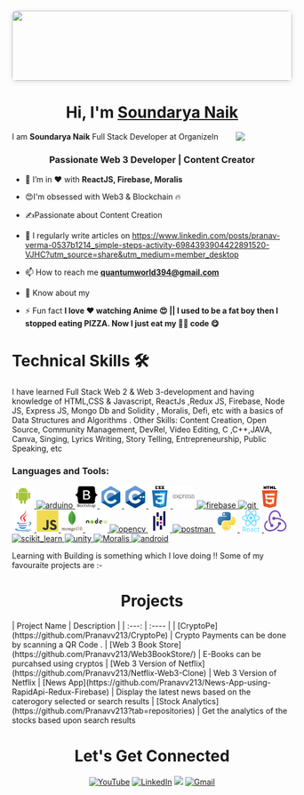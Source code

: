 <div style="position: relative; width: 100%; height: 0; padding-top: 25.0000%;
 padding-bottom: 0; box-shadow: 0 2px 8px 0 rgba(63,69,81,0.16); margin-top: 1.6em; margin-bottom: 0.9em; overflow: hidden;
 border-radius: 8px; will-change: transform;">
  <img  style="position: absolute; width: 100%; height: 100%; top: 0; left: 0; border: none; padding: 0;margin: 0;"
    src="https://firebasestorage.googleapis.com/v0/b/web3-camera.appspot.com/o/Black%20Technology%20LinkedIn%20Banner%20(1).png?alt=media&token=37a1d840-1886-4152-884b-25eb7fc33525" allowfullscreen="allowfullscreen" allow="fullscreen">
  </img>
</div>
<h1 align="center" >Hi, I'm <a href="http://www.linkedin.com/in/soundarya-naik-3a4561232/" target="_blank">Soundarya Naik</a></h1>
<img width="20%" align="right"   src="https://global-uploads.webflow.com/61ba6468fead2e0eab9d8ca1/61d271805891fdb648492dbc_6f561fee-5bfa-4ddd-80f5-73ae8741442a.gif" >
I am <b>Soundarya Naik</b> Full Stack Developer at Organizeln </b>
<h3 align="center"> Passionate Web 3 Developer | Content Creator </h3>

- 🌱 I’m in ♥️ with **ReactJS, Firebase, Moralis**
- 😍I'm obsessed with Web3 & Blockchain 🔥
- ✍️Passionate about Content Creation

- 📝 I regularly write articles on https://www.linkedin.com/posts/pranav-verma-0537b1214_simple-steps-activity-6984393904422891520-VJHC?utm_source=share&utm_medium=member_desktop

- 📫 How to reach me **quantumworld394@gmail.com**

- 📄 Know about my 
- ⚡ Fun fact **I love ❤ watching Anime 😍 || I used to be a fat boy then I stopped eating PIZZA. Now I just eat my 👩‍💻 code 😋**


   <div align="center">

<h1>Technical Skills 🛠</h1>
   
I have learned Full Stack Web 2 & Web 3-development and having knowledge of HTML,CSS & Javascript, ReactJs ,Redux JS, Firebase, Node JS, Express JS, Mongo Db and 
Solidity , Moralis, Defi, etc with a basics of Data Structures and Algorithms .
Other Skills: Content Creation, Open Source, Community Management, DevRel, Video Editing, C ,C++,JAVA, Canva, Singing, Lyrics Writing, Story Telling, Entrepreneurship, Public Speaking, etc

<p align="center"> 
<h3 align="left">Languages and Tools:</h3>
<p align="left"> <a href="https://developer.android.com" target="_blank" rel="noreferrer"> <img src="https://raw.githubusercontent.com/devicons/devicon/master/icons/android/android-original-wordmark.svg" alt="android" width="40" height="40"/> </a> <a href="https://www.arduino.cc/" target="_blank" rel="noreferrer"> <img src="https://cdn.worldvectorlogo.com/logos/arduino-1.svg" alt="arduino" width="40" height="40"/> </a> <a href="https://getbootstrap.com" target="_blank" rel="noreferrer"> <img src="https://raw.githubusercontent.com/devicons/devicon/master/icons/bootstrap/bootstrap-plain-wordmark.svg" alt="bootstrap" width="40" height="40"/> </a> <a href="https://www.cprogramming.com/" target="_blank" rel="noreferrer"> <img src="https://raw.githubusercontent.com/devicons/devicon/master/icons/c/c-original.svg" alt="c" width="40" height="40"/> </a> <a href="https://www.w3schools.com/cpp/" target="_blank" rel="noreferrer"> <img src="https://raw.githubusercontent.com/devicons/devicon/master/icons/cplusplus/cplusplus-original.svg" alt="cplusplus" width="40" height="40"/> </a> <a href="https://www.w3schools.com/css/" target="_blank" rel="noreferrer"> <img src="https://raw.githubusercontent.com/devicons/devicon/master/icons/css3/css3-original-wordmark.svg" alt="css3" width="40" height="40"/> </a> <a href="https://expressjs.com" target="_blank" rel="noreferrer"> <img src="https://raw.githubusercontent.com/devicons/devicon/master/icons/express/express-original-wordmark.svg" alt="express" width="40" height="40"/> </a> <a href="https://firebase.google.com/" target="_blank" rel="noreferrer"> <img src="https://www.vectorlogo.zone/logos/firebase/firebase-icon.svg" alt="firebase" width="40" height="40"/> </a> <a href="https://git-scm.com/" target="_blank" rel="noreferrer"> <img src="https://www.vectorlogo.zone/logos/git-scm/git-scm-icon.svg" alt="git" width="40" height="40"/> </a> <a href="https://www.w3.org/html/" target="_blank" rel="noreferrer"> <img src="https://raw.githubusercontent.com/devicons/devicon/master/icons/html5/html5-original-wordmark.svg" alt="html5" width="40" height="40"/> </a> <a href="https://www.java.com" target="_blank" rel="noreferrer"> <img src="https://raw.githubusercontent.com/devicons/devicon/master/icons/java/java-original.svg" alt="java" width="40" height="40"/> </a> <a href="https://developer.mozilla.org/en-US/docs/Web/JavaScript" target="_blank" rel="noreferrer"> <img src="https://raw.githubusercontent.com/devicons/devicon/master/icons/javascript/javascript-original.svg" alt="javascript" width="40" height="40"/> </a> <a href="https://www.mongodb.com/" target="_blank" rel="noreferrer"> <img src="https://raw.githubusercontent.com/devicons/devicon/master/icons/mongodb/mongodb-original-wordmark.svg" alt="mongodb" width="40" height="40"/> </a> <a href="https://nodejs.org" target="_blank" rel="noreferrer"> <img src="https://raw.githubusercontent.com/devicons/devicon/master/icons/nodejs/nodejs-original-wordmark.svg" alt="nodejs" width="40" height="40"/> </a> <a href="https://opencv.org/" target="_blank" rel="noreferrer"> <img src="https://www.vectorlogo.zone/logos/opencv/opencv-icon.svg" alt="opencv" width="40" height="40"/> </a> <a href="https://pandas.pydata.org/" target="_blank" rel="noreferrer"> <img src="https://raw.githubusercontent.com/devicons/devicon/2ae2a900d2f041da66e950e4d48052658d850630/icons/pandas/pandas-original.svg" alt="pandas" width="40" height="40"/> </a> <a href="https://postman.com" target="_blank" rel="noreferrer"> <img src="https://www.vectorlogo.zone/logos/getpostman/getpostman-icon.svg" alt="postman" width="40" height="40"/> </a> <a href="https://www.python.org" target="_blank" rel="noreferrer"> <img src="https://raw.githubusercontent.com/devicons/devicon/master/icons/python/python-original.svg" alt="python" width="40" height="40"/> </a> <a href="https://reactjs.org/" target="_blank" rel="noreferrer"> <img src="https://raw.githubusercontent.com/devicons/devicon/master/icons/react/react-original-wordmark.svg" alt="react" width="40" height="40"/> </a> <a href="https://redux.js.org" target="_blank" rel="noreferrer"> <img src="https://raw.githubusercontent.com/devicons/devicon/master/icons/redux/redux-original.svg" alt="redux" width="40" height="40"/> </a> <a href="https://scikit-learn.org/" target="_blank" rel="noreferrer"> <img src="https://upload.wikimedia.org/wikipedia/commons/0/05/Scikit_learn_logo_small.svg" alt="scikit_learn" width="40" height="40"/> </a> <a href="https://unity.com/" target="_blank" rel="noreferrer"> <img src="https://www.vectorlogo.zone/logos/unity3d/unity3d-icon.svg" alt="unity" width="40" height="40"/> </a><a href="https://www.bing.com/aclk?ld=e8_0YGMOpRx3jLDs2G8ntFNjVUCUzw27rSu3F_8dXIeo8-1DMUsdfqlU0MnqK8JFQb1X1xpVAd-lmrfQsRW5vFsFFcZj860wIO3uozzryzYzmJHeCetKZtL5ofwoqi_tfyFbeYPMfX7Dm5gbiD3Q0wL10UWDkCHquLVBnRDoTEQGIy5tMwtBMRIM7TyEWBP9ecp3q5Rw&u=aHR0cHMlM2ElMmYlMmZtb3JhbGlzLmlvJTJmJTNmbmV0d29yayUzZG8lMjZkZXZpY2UlM2RjJTI2bXNjbGtpZCUzZGYyNGQyNjFmODg3MzExZmU0YmM4NDU0M2VhYjViOWE1JTI2dXRtX3NvdXJjZSUzZGJpbmclMjZ1dG1fbWVkaXVtJTNkY3BjJTI2dXRtX2NhbXBhaWduJTNkc2VhcmNoLWJyYW5kLW1pZC1jcGEtbWFya2V0cy1tc2FkcyUyNnV0bV90ZXJtJTNkbW9yYWxpcyUyNnV0bV9jb250ZW50JTNkJTI1MkY&rlid=f24d261f887311fe4bc84543eab5b9a5&ntb=1" target="_blank" rel="noreferrer"> <img src="https://th.bing.com/th/id/OIP.w8mC8h4Lx-v0FiVelJfgfAAAAA?w=150&h=150&c=7&r=0&o=5&dpr=1.5&pid=1.7" alt="Moralis" width="40" height="40"/> </a><a href="" target="_blank" rel="noreferrer"> <img src="https://res.cloudinary.com/practicaldev/image/fetch/s--Rxmub8vz--/c_imagga_scale,f_auto,fl_progressive,h_420,q_auto,w_1000/https://dev-to-uploads.s3.amazonaws.com/uploads/articles/5jd65usaioipnkv5xs5a.png" alt="android" width="40" height="40"/> </a> </p>
</p>
Learning with Building is something which I love doing !! Some of my favouraite projects are :-
<h1 align="center">Projects</h1>
| Project Name      | Description | 
| :---:        |    :----   |  
| [CryptoPe](https://github.com/Pranavv213/CryptoPe)     | Crypto Payments can be done by scanning a QR Code . 
| [Web 3 Book Store](https://github.com/Pranavv213/Web3BookStore/)   | E-Books can be purcahsed using cryptos 
| [Web 3 Version of Netflix](https://github.com/Pranavv213/Netflix-Web3-Clone)     | Web 3 Version of Netflix
| [News App](https://github.com/Pranavv213/News-App-using-RapidApi-Redux-Firebase)     | Display the latest news based on the caterogory selected or search results
| [Stock Analytics](https://github.com/Pranavv213?tab=repositories)     | Get the analytics of the stocks based upon search results
<h1 align="center">Let's Get Connected</h1>
<div align="center">
<a  href="https://www.youtube.com/channel/UCQXte7z3QifeMGQUZ4aek-A" target="_blank"><img alt="YouTube" src="https://img.shields.io/badge/Youtube-%23FF0000.svg?style=for-the-badge&logo=YouTube&logoColor=white" /></a>
<a  href="https://www.linkedin.com/in/pranav-verma-0537b1214/" target="_blank"><img alt="LinkedIn" src="https://img.shields.io/badge/linkedin%20-%230077B5.svg?&style=for-the-badge&logo=linkedin&logoColor=white" /></a>
<a href="https://twitter.com/Pranavvtweet" target="_blank"><img src="https://img.shields.io/badge/twitter-%2300acee.svg?&style=for-the-badge&logo=twitter&logoColor=white&alt=twitter" /></a>
<a href="mailto:quantumworld394@gmail.com"><img  alt="Gmail" src="https://img.shields.io/badge/Gmail-D14836?style=for-the-badge&logo=gmail&logoColor=white" />
</div>
